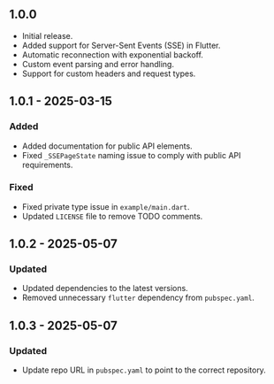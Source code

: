 ## 1.0.0

- Initial release.
- Added support for Server-Sent Events (SSE) in Flutter.
- Automatic reconnection with exponential backoff.
- Custom event parsing and error handling.
- Support for custom headers and request types.

## 1.0.1 - 2025-03-15
### Added
- Added documentation for public API elements.
- Fixed `_SSEPageState` naming issue to comply with public API requirements.

### Fixed
- Fixed private type issue in `example/main.dart`.
- Updated `LICENSE` file to remove TODO comments.

## 1.0.2 - 2025-05-07
### Updated
- Updated dependencies to the latest versions.
- Removed unnecessary `flutter` dependency from `pubspec.yaml`.

## 1.0.3 - 2025-05-07
### Updated
- Update repo URL in `pubspec.yaml` to point to the correct repository.